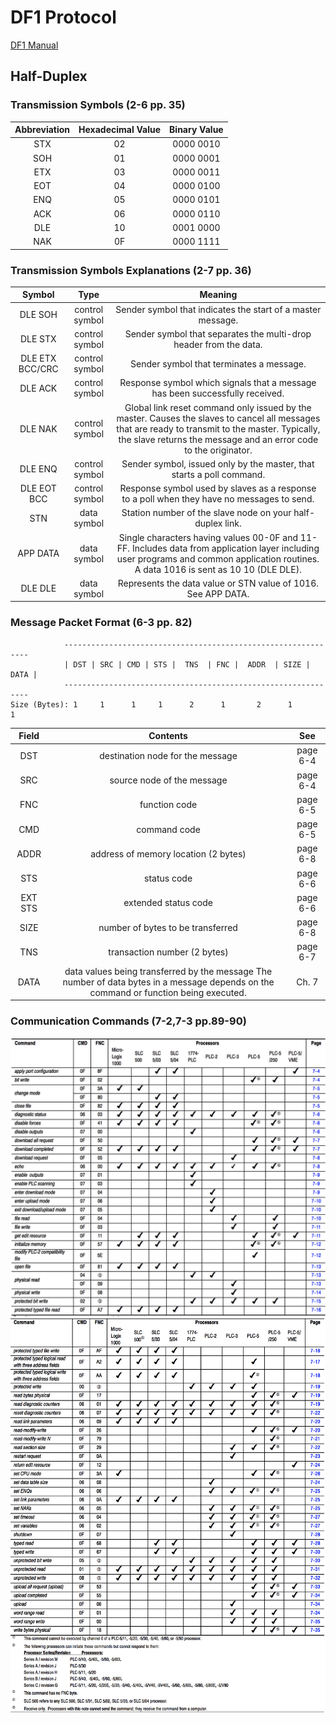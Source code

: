 # DF1 Protocol 

[DF1 Manual](https://literature.rockwellautomation.com/idc/groups/literature/documents/rm/1770-rm516_-en-p.pdf)


## Half-Duplex

### Transmission Symbols (2-6 pp. 35)

| Abbreviation | Hexadecimal Value | Binary Value |
|:------------:|:-----------------:|:------------:|
|STX           |02                 |0000 0010     |
|SOH           |01                 |0000 0001     |
|ETX           |03                 |0000 0011     |
|EOT           |04                 |0000 0100     |
|ENQ           |05                 |0000 0101     |
|ACK           |06                 |0000 0110     |
|DLE           |10                 |0001 0000     |
|NAK           |0F                 |0000 1111     |

### Transmission Symbols Explanations (2-7 pp. 36)

|Symbol | Type           |                          Meaning|
|:-----:|:--------------:|:-------------------------------:|
|DLE SOH|control symbol  |Sender symbol that indicates the start of a master message.|
|DLE STX| control symbol |Sender symbol that separates the multi-drop header from the data.|
|DLE ETX BCC/CRC |control symbol| Sender symbol that terminates a message.|
|DLE ACK|control symbol  |Response symbol which signals that a message has been successfully received.|
|DLE NAK| control symbol |Global link reset command only issued by the master. Causes the slaves to cancel all messages that are ready to transmit to the master. Typically, the slave returns the message and an error code to the originator.|
|DLE ENQ| control symbol |Sender symbol, issued only by the master, that starts a poll command.|
|DLE EOT BCC| control symbol| Response symbol used by slaves as a response to a poll when they have no messages to send.|
|STN   |data symbol |Station number of the slave node on your half-duplex link.|
|APP DATA| data symbol| Single characters having values 00-0F and 11-FF. Includes data from application layer including user programs and common application routines. A data 1016 is sent as 10 10 (DLE DLE).|
|DLE DLE| data symbol |Represents the data value or STN value of 1016. See APP DATA.|

### Message Packet Format (6-3 pp. 82)


```
            --------------------------------------------------------------
            | DST | SRC | CMD | STS |  TNS  | FNC |  ADDR  | SIZE | DATA | 
            --------------------------------------------------------------
Size (Bytes): 1     1      1     1      2      1       2      1        1    
```

|Field      |Contents   |See   |
|:---------:|:---------:|:----:|
|DST|  destination node for the message|page 6-4|
|SRC |source node of the message| page 6-4|
|FNC      | function code| page 6-5 
|CMD| command code |page 6-5|
|ADDR    | address of memory location (2 bytes)| page 6-8|
|STS |status code| page 6-6 
|EXT STS |extended status code |page 6-6|
|SIZE| number of bytes to be transferred| page 6-8|
|TNS| transaction number (2 bytes)| page 6-7|
|DATA| data values being transferred by the message The number of data bytes in a message depends on the command or function being executed.| Ch. 7|

### Communication Commands (7-2,7-3 pp.89-90)

![comcmd1](/df1/img/comcmd1.png)
![comcmd2](/df1/img/comcmd2.png)

